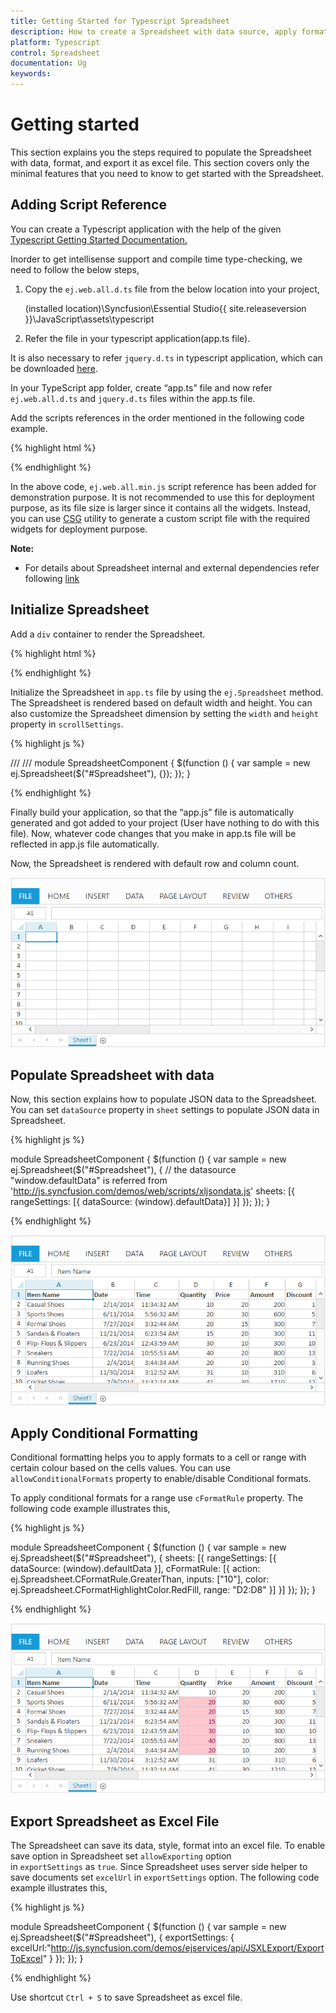 ```yaml
---
title: Getting Started for Typescript Spreadsheet
description: How to create a Spreadsheet with data source, apply format and export it as excel file.
platform: Typescript
control: Spreadsheet
documentation: Ug
keywords: 
---
```


# Getting started

This section explains you the steps required to populate the Spreadsheet with data, format, and export it as excel file. This section covers only the minimal features that you need to know to get started with the Spreadsheet.

## Adding Script Reference

You can create a Typescript application with the help of the given [Typescript Getting Started Documentation.](https://help.syncfusion.com/js/typescript)

Inorder to get intellisense support and compile time type-checking, we need to follow the below steps,

1. Copy the `ej.web.all.d.ts` file from the below location into your project,

   (installed location)\Syncfusion\Essential Studio\{{ site.releaseversion }}\JavaScript\assets\typescript
2. Refer the file in your typescript application(app.ts file).

It is also necessary to refer `jquery.d.ts` in typescript application, which can be downloaded [here](https://github.com/DefinitelyTyped/DefinitelyTyped).

In your TypeScript app folder, create “app.ts” file and now refer `ej.web.all.d.ts` and `jquery.d.ts` files within the app.ts file. 

Add the scripts references in the order mentioned in the following code example.

{% highlight html %}

<!DOCTYPE html>
<html>
<head>
        <link href="http://cdn.syncfusion.com/{{ site.releaseversion }}/js/web/bootstrap-theme/ej.web.all.min.css" rel="stylesheet" />
        <script src="https://code.jquery.com/jquery-3.0.0.min.js"></script>
        <script src="http://cdn.syncfusion.com/js/assets/external/jsrender.min.js" type="text/javascript"></script>
        <script src="https://ajax.aspnetcdn.com/ajax/jquery.validate/1.14.0/jquery.validate.min.js"></script>
        <script src="http://js.syncfusion.com/demos/web/scripts/xljsondata.js" type="text/javascript"></script>
        <script src="http://cdn.syncfusion.com/{{ site.releaseversion }}/js/web/ej.web.all.min.js" type="text/javascript"></script>
        <script src="app.js"></script> 
</head>
<body>
</body>
</html>

{% endhighlight %}

In the above code, `ej.web.all.min.js` script reference has been added for demonstration purpose. It is not recommended to use this for deployment purpose, as its file size is larger since it contains all the widgets. Instead, you can use [CSG](http://csg.syncfusion.com/) utility to generate a custom script file with the required widgets for deployment purpose.

**Note:**

* For details about Spreadsheet internal and external dependencies refer following [link](https://help.syncfusion.com/js/spreadsheet/dependencies)

## Initialize Spreadsheet

Add a `div` container to render the Spreadsheet.

{% highlight html %}

<!DOCTYPE html>
<html>    
     <body>
         <div id="Spreadsheet"></div>
     </body>
</html>

{% endhighlight %}

Initialize the Spreadsheet in `app.ts` file by using the `ej.Spreadsheet` method. The Spreadsheet is rendered based on default width and height. You can also customize the Spreadsheet dimension by setting the `width` and `height` property in `scrollSettings`.

{% highlight js %}

/// <reference path="jquery.d.ts" />
/// <reference path="ej.web.all.d.ts" />
module SpreadsheetComponent {
    $(function () {
        var sample = new ej.Spreadsheet($("#Spreadsheet"), {});
    });
}

{% endhighlight %}

Finally build your application, so that the “app.js” file is automatically generated and got added to your project (User have nothing to do with this file). Now, whatever code changes that you make in app.ts file will be reflected in app.js file automatically.

Now, the Spreadsheet is rendered with default row and column count.

![](Getting-Started_images/Getting-Started_img1.png)

## Populate Spreadsheet with data

Now, this section explains how to populate JSON data to the Spreadsheet. You can set `dataSource` property in `sheet` settings to populate JSON data in Spreadsheet.

{% highlight js %}

module SpreadsheetComponent {
    $(function () {
        var sample = new ej.Spreadsheet($("#Spreadsheet"), {
            // the datasource "window.defaultData" is referred from 'http://js.syncfusion.com/demos/web/scripts/xljsondata.js'
            sheets: [{ rangeSettings: [{ dataSource: (<any>window).defaultData}] }]
        });
    });
}

{% endhighlight %}

![](Getting-Started_images/Getting-Started_img2.png)

## Apply Conditional Formatting 

Conditional formatting helps you to apply formats to a cell or range with certain colour based on the cells values. You can use `allowConditionalFormats` property to enable/disable Conditional formats.

To apply conditional formats for a range use `cFormatRule` property. The following code example illustrates this,

{% highlight js %}

module SpreadsheetComponent {
    $(function () {
        var sample = new ej.Spreadsheet($("#Spreadsheet"), {
            sheets: [{
                rangeSettings: [{ dataSource: (<any>window).defaultData }],
                cFormatRule: [{ action: ej.Spreadsheet.CFormatRule.GreaterThan, inputs: ["10"], color: ej.Spreadsheet.CFormatHighlightColor.RedFill, range: "D2:D8" }]
            }]
        });
    });
}

{% endhighlight %}

![](Getting-Started_images/Getting-Started_img3.png)

## Export Spreadsheet as Excel File

The Spreadsheet can save its data, style, format into an excel file. To enable save option in Spreadsheet set `allowExporting` option in `exportSettings` as `true`. Since Spreadsheet uses server side helper to save documents set `excelUrl` in `exportSettings` option. The following code example illustrates this,

{% highlight js %}

module SpreadsheetComponent {
    $(function () {
        var sample = new ej.Spreadsheet($("#Spreadsheet"), {
            exportSettings: {
                excelUrl:"http://js.syncfusion.com/demos/ejservices/api/JSXLExport/ExportToExcel"
            }
        });
    });
}

{% endhighlight %}

Use shortcut `Ctrl + S` to save Spreadsheet as excel file.
